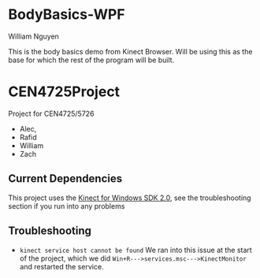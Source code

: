 # BodyBasics-WPF

William Nguyen

This is the body basics demo from Kinect Browser. Will be using this as the base for which the rest of the program will be built. 


# CEN4725Project
Project for CEN4725/5726
- Alec,
- Rafid
- William
- Zach

## Current Dependencies
This project uses the [Kinect for Windows SDK 2.0](https://www.microsoft.com/en-us/download/details.aspx?id=44561), see the troubleshooting section if you run into any problems

## Troubleshooting
- `kinect service host cannot be found`
We ran into this issue at the start of the project, which we did `Win+R--->services.msc--->KinectMonitor` and restarted the service. 
